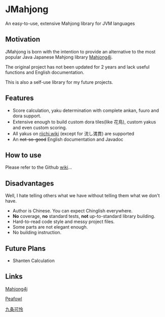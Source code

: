 # JMahjong
 An easy-to-use, extensive Mahjong library for JVM languages
## Motivation
JMahjong is born with the intention to provide an alternative to the most popular Java Japanese Mahjong library [Mahjong4j](https://github.com/mahjong4j/mahjong4j).

The original project has not been updated for 2 years and lack useful functions and English documentation.

This is also a self-use library for my future projects.

## Features
- Score calculation, yaku determination with complete ankan, fuuro and dora support.
- Extensive enough to build custom dora tiles(like 花鳥), custom yakus and even custom scoring.
- All yakus on [riichi.wiki](https://riichi.wiki/List_of_yaku) (except for 流し満貫) are supported
- An ~~not-so-good~~ English documentation and Javadoc
 
## How to use

Please refer to the Github [wiki]()...
## Disadvantages
Well, I hate telling others what we have without telling them what we don't have.
- Author is Chinese. You can expect Chinglish everywhere.
- **No** coverage, **no** standard tests, **not** up-to-standard library building.
- Hard-to-read code style and messy project files.
- Some parts are not elegant enough.
- No building instruction.

## Future Plans
- Shanten Calculation
## Links
[Mahjong4j](https://github.com/mahjong4j/mahjong4j)

[Peafowl](https://github.com/giginet/Peafowl)

[九条可怜](https://github.com/ibukisaar/JapaneseMahjong)